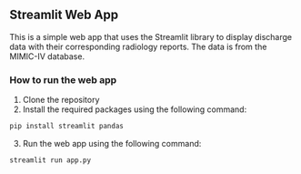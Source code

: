 ## Streamlit Web App
This is a simple web app that uses the Streamlit library to display discharge data with their corresponding radiology reports. The data is from the MIMIC-IV database.

### How to run the web app
1. Clone the repository
2. Install the required packages using the following command:
```bash
pip install streamlit pandas
```

3. Run the web app using the following command:
```bash
streamlit run app.py
```

